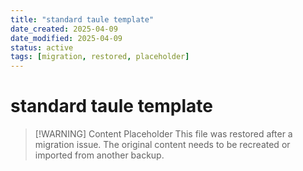 ```yaml
---
title: "standard taule template"
date_created: 2025-04-09
date_modified: 2025-04-09
status: active
tags: [migration, restored, placeholder]
---
```


# standard taule template

> [\!WARNING] Content Placeholder
> This file was restored after a migration issue. The original content needs to be recreated or imported from another backup.

